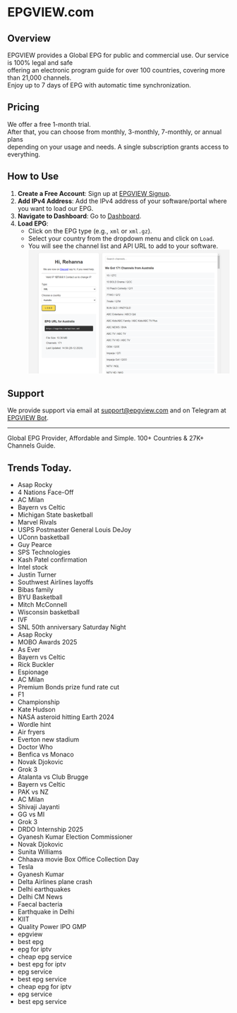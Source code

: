 # EPGVIEW.com



## Overview
EPGVIEW provides a Global EPG for public and commercial use. Our service is 100% legal and safe\
offering an electronic program guide for over 100 countries, covering more than 21,000 channels.\
Enjoy up to 7 days of EPG with automatic time synchronization.

## Pricing
We offer a free 1-month trial. \
After that, you can choose from monthly, 3-monthly, 7-monthly, or annual plans \
depending on your usage and needs. A single subscription grants access to everything.

## How to Use
1. **Create a Free Account**: Sign up at [EPGVIEW Signup](https://epgview.com/signup.php).
2. **Add IPv4 Address**: Add the IPv4 address of your software/portal where you want to load our EPG.
3. **Navigate to Dashboard**: Go to [Dashboard](https://epgview.com/dashboard.php).
4. **Load EPG**:
   - Click on the EPG type (e.g., `xml` or `xml.gz`).
   - Select your country from the dropdown menu and click on `Load`.
   - You will see the channel list and API URL to add to your software.
![EPGVIEW](img/dashboard.png)
## Support
We provide support via email at [support@epgview.com](mailto:support@epgview.com) and on Telegram at [EPGVIEW Bot](https://t.me/epgview_bot).

---

Global EPG Provider, Affordable and Simple. 100+ Countries & 27K+ Channels Guide.

## Trends Today.

- Asap Rocky
- 4 Nations Face-Off
- AC Milan
- Bayern vs Celtic
- Michigan State basketball
- Marvel Rivals
- USPS Postmaster General Louis DeJoy
- UConn basketball
- Guy Pearce
- SPS Technologies
- Kash Patel confirmation
- Intel stock
- Justin Turner
- Southwest Airlines layoffs
- Bibas family
- BYU Basketball
- Mitch McConnell
- Wisconsin basketball
- IVF
- SNL 50th anniversary Saturday Night
- Asap Rocky
- MOBO Awards 2025
- As Ever
- Bayern vs Celtic
- Rick Buckler
- Espionage
- AC Milan
- Premium Bonds prize fund rate cut
- F1
- Championship
- Kate Hudson
- NASA asteroid hitting Earth 2024
- Wordle hint
- Air fryers
- Everton new stadium
- Doctor Who
- Benfica vs Monaco
- Novak Djokovic
- Grok 3
- Atalanta vs Club Brugge
- Bayern vs Celtic
- PAK vs NZ
- AC Milan
- Shivaji Jayanti
- GG vs MI
- Grok 3
- DRDO Internship 2025
- Gyanesh Kumar Election Commissioner
- Novak Djokovic
- Sunita Williams
- Chhaava movie Box Office Collection Day
- Tesla
- Gyanesh Kumar
- Delta Airlines plane crash
- Delhi earthquakes
- Delhi CM News
- Faecal bacteria
- Earthquake in Delhi
- KIIT
- Quality Power IPO GMP
- epgview
- best epg
- epg for iptv
- cheap epg service
- best epg for iptv
- epg service
- best epg service
- cheap epg for iptv
- epg service
- best epg service

